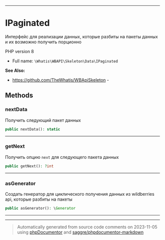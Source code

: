 ***

# IPaginated

Интерфейс для реализации
данных, которые разбиты
на пакеты данных и их
возможно получить порционно

PHP version 8

* Full name: `\Whatis\WBAPI\Skeleton\Data\IPaginated`

**See Also:**

* https://github.com/TheWhatis/WBApiSkeleton - 



## Methods


### nextData

Получить следующий пакет
данных

```php
public nextData(): static
```











***

### getNext

Получить опцию `next` для следующего
пакета данных

```php
public getNext(): ?int
```











***

### asGenerator

Создать генератор для циклического
получения данных из wildberries api,
которые разбиты на пакеты

```php
public asGenerator(): \Generator
```











***


***
> Automatically generated from source code comments on 2023-11-05 using [phpDocumentor](http://www.phpdoc.org/) and [saggre/phpdocumentor-markdown](https://github.com/Saggre/phpDocumentor-markdown)

